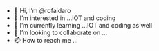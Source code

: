 - 👋 Hi, I’m @rofaidaro
- 👀 I’m interested in ...IOT and coding
- 🌱 I’m currently learning ...IOT and coding as well
- 💞️ I’m looking to collaborate on ...
- 📫 How to reach me ...

<!---
rofaidaro/rofaidaro is a ✨ special ✨ repository because its `README.md` (this file) appears on your GitHub profile.
You can click the Preview link to take a look at your changes.
--->
